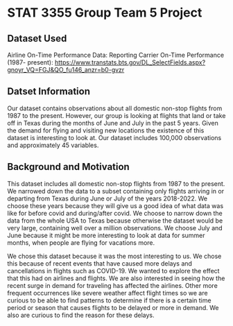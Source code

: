 # STAT 3355 Group Team 5 Project

## Dataset Used
Airline On-Time Performance Data: Reporting Carrier On-Time Performance (1987- present): https://www.transtats.bts.gov/DL_SelectFields.aspx?gnoyr_VQ=FGJ&QO_fu146_anzr=b0-gvzr

## Datset Information
Our dataset contains observations about all domestic non-stop flights from 1987 to the present. However, our group is looking at flights that land or take off in Texas during the months of June and July in the past 5 years. Given the demand for flying and visiting new locations the existence of this dataset is interesting to look at. Our dataset includes 100,000 observations and approximately 45 variables.

## Background and Motivation
This dataset includes all domestic non-stop flights from 1987 to the present. We narrowed down the data to a subset containing only flights arriving in or departing from Texas during June or July of the years 2018-2022. We choose these years because they will give us a good idea of what data was like for before covid and during/after covid. We choose to narrow down the data from the whole USA to Texas because otherwise the dataset would be very large, containing well over a million observations. We choose July and June because it might be more interesting to look at data for summer months, when people are flying for vacations more. 

We chose this dataset because it was the most interesting to us. We chose this because of recent events that have caused more delays and cancellations in flights such as COVID-19. We wanted to explore the effect that this had on airlines and flights. We are also interested in seeing how the recent surge in demand for traveling has affected the airlines. Other more frequent occurrences like severe weather affect flight times so we are curious to be able to find patterns to determine if there is a certain time period or season that causes flights to be delayed or more in demand. We also are curious to find the reason for these delays.
